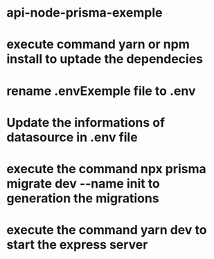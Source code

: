 # api-node-prisma-exemple

# execute command yarn or npm install to uptade the dependecies

# rename .envExemple file to .env

# Update the informations of datasource in .env file

# execute the command npx prisma migrate dev --name init to generation the migrations

# execute the command yarn dev to start the express server
